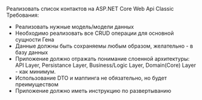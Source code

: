 Реализовать список контактов на ASP.NET Core Web Api Classic<br/>
Требования:
<ul>
  <li>Реализовать нужные модель/модели данных</li>
  <li>Необходимо реализовать все CRUD операции для основной сущности Гена</li>
  <li>Данные должны быть сохраняемы любым образом, желательно - в базу данных</li>
  <li>Приложение должно отражать понимание слоенной архитектуры: API Layer, Persistance Layer, Business/Logic Layer, Domain(Core) Layer - как минимум.</li>
  <li>Использование DTO и маппинга не обязательно, но будет преимуществом</li>
  <li>Приложение должно иметь инструкцию по развертыванию</li>
</ul>
